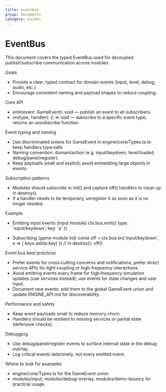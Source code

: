 ```yaml
---
title: eventbus
group: Documents
category: Guides
---
```


# EventBus

This document covers the typed EventBus used for decoupled publish/subscribe communication across modules.

Goals

- Provide a clear, typed contract for domain events (input, level, debug, audio, etc.).
- Encourage consistent naming and payload shapes to reduce coupling.

Core API

- emit(event: GameEvent): void — publish an event to all subscribers.
- on(type, handler): () => void — subscribe to a specific event type; returns an unsubscribe function.

Event typing and naming

- Use discriminated unions for GameEvent in engine/core/Types.ts to keep handlers type‑safe.
- Naming convention: domain/action (e.g. input/keydown, level/loaded, debug/panel/register).
- Keep payloads small and explicit; avoid embedding large objects in events.

Subscription patterns

- Modules should subscribe in init() and capture off() handlers to clean up in destroy().
- If a handler needs to be temporary, unregister it as soon as it is no longer needed.

Example

- Emitting input events (input module)
  ctx.bus.emit({ type: 'input/keydown', key: 'a' })

- Subscribing (game module init)
  const off = ctx.bus.on('input/keydown', e => { keys.add(e.key) })
  // in destroy(): off()

Event bus best practices

- Prefer events for cross‑cutting concerns and notifications; prefer direct service APIs for tight coupling or high‑frequency interactions.
- Avoid emitting events every frame for high‑frequency simulation updates (use services instead); use events for state changes and user input.
- Document new events: add them to the global GameEvent union and update ENGINE_API.md for discoverability.

Performance and safety

- Keep event payloads small to reduce memory churn.
- Handlers should be resilient to missing services or partial state (defensive checks).

Debugging

- Use debug/panel/register events to surface internal state in the debug overlay.
- Log critical events selectively, not every emitted event.

Where to look for examples

- engine/core/Types.ts for the GameEvent union.
- modules/input, modules/debug-overlay, modules/demo-bouncy for practical usage.

